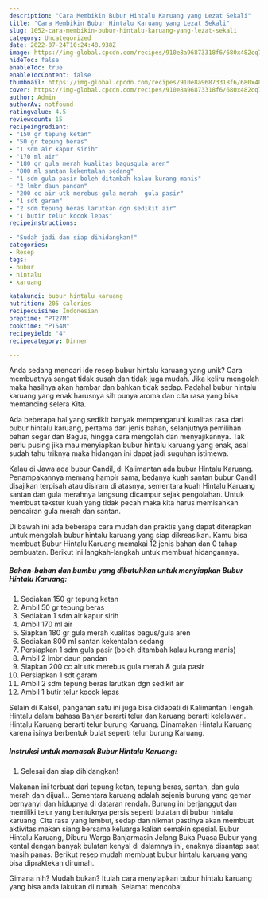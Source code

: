 ```yaml
---
description: "Cara Membikin Bubur Hintalu Karuang yang Lezat Sekali"
title: "Cara Membikin Bubur Hintalu Karuang yang Lezat Sekali"
slug: 1052-cara-membikin-bubur-hintalu-karuang-yang-lezat-sekali
category: Uncategorized
date: 2022-07-24T10:24:48.938Z
image: https://img-global.cpcdn.com/recipes/910e8a96873318f6/680x482cq70/bubur-hintalu-karuang-foto-resep-utama.jpg
hideToc: false
enableToc: true
enableTocContent: false
thumbnail: https://img-global.cpcdn.com/recipes/910e8a96873318f6/680x482cq70/bubur-hintalu-karuang-foto-resep-utama.jpg
cover: https://img-global.cpcdn.com/recipes/910e8a96873318f6/680x482cq70/bubur-hintalu-karuang-foto-resep-utama.jpg
author: Admin
authorAv: notfound
ratingvalue: 4.5
reviewcount: 15
recipeingredient:
- "150 gr tepung ketan"
- "50 gr tepung beras"
- "1 sdm air kapur sirih"
- "170 ml air"
- "180 gr gula merah kualitas bagusgula aren"
- "800 ml santan kekentalan sedang"
- "1 sdm gula pasir boleh ditambah kalau kurang manis"
- "2 lmbr daun pandan"
- "200 cc air utk merebus gula merah  gula pasir"
- "1 sdt garam"
- "2 sdm tepung beras larutkan dgn sedikit air"
- "1 butir telur kocok lepas"
recipeinstructions:

- "Sudah jadi dan siap dihidangkan!"
categories:
- Resep
tags:
- bubur
- hintalu
- karuang

katakunci: bubur hintalu karuang 
nutrition: 205 calories
recipecuisine: Indonesian
preptime: "PT27M"
cooktime: "PT54M"
recipeyield: "4"
recipecategory: Dinner

---
```





Anda sedang mencari ide resep bubur hintalu karuang yang unik? Cara membuatnya sangat tidak susah dan tidak juga mudah. Jika keliru mengolah maka hasilnya akan hambar dan bahkan tidak sedap. Padahal bubur hintalu karuang yang enak harusnya sih punya aroma dan cita rasa yang bisa memancing selera Kita.





Ada beberapa hal yang sedikit banyak mempengaruhi kualitas rasa dari bubur hintalu karuang, pertama dari jenis bahan, selanjutnya pemilihan bahan segar dan Bagus, hingga cara mengolah dan menyajikannya. Tak perlu pusing jika mau menyiapkan bubur hintalu karuang yang enak,      asal sudah tahu triknya maka hidangan ini dapat jadi suguhan istimewa.














Kalau di Jawa ada bubur Candil, di Kalimantan ada bubur Hintalu Karuang. Penampakannya memang hampir sama, bedanya kuah santan bubur Candil disajikan terpisah atau disiram di atasnya, sementara kuah Hintalu Karuang santan dan gula merahnya langsung dicampur sejak pengolahan. Untuk membuat tekstur kuah yang tidak pecah maka kita harus memisahkan pencairan gula merah dan santan.






Di bawah ini ada beberapa cara mudah dan praktis yang dapat diterapkan untuk mengolah bubur hintalu karuang yang siap dikreasikan. Kamu bisa membuat Bubur Hintalu Karuang memakai 12 jenis bahan dan 0 tahap pembuatan. Berikut ini langkah-langkah untuk membuat hidangannya.

<!--inarticleads1-->

##### Bahan-bahan dan bumbu yang dibutuhkan untuk menyiapkan Bubur Hintalu Karuang:

1. Sediakan 150 gr tepung ketan
1. Ambil 50 gr tepung beras
1. Sediakan 1 sdm air kapur sirih
1. Ambil 170 ml air
1. Siapkan 180 gr gula merah kualitas bagus/gula aren
1. Sediakan 800 ml santan kekentalan sedang
1. Persiapkan 1 sdm gula pasir (boleh ditambah kalau kurang manis)
1. Ambil 2 lmbr daun pandan
1. Siapkan 200 cc air utk merebus gula merah &amp; gula pasir
1. Persiapkan 1 sdt garam
1. Ambil 2 sdm tepung beras larutkan dgn sedikit air
1. Ambil 1 butir telur kocok lepas


Selain di Kalsel, panganan satu ini juga bisa didapati di Kalimantan Tengah. Hintalu dalam bahasa Banjar berarti telur dan karuang berarti kelelawar.. Hintalu Karuang berarti telur burung Karuang. Dinamakan Hintalu Karuang karena isinya berbentuk bulat seperti telur burung Karuang. 

<!--inarticleads2-->

##### Instruksi untuk memasak Bubur Hintalu Karuang:


1. Selesai dan siap dihidangkan!

Makanan ini terbuat dari tepung ketan, tepung beras, santan, dan gula merah dan dijual… Sementara karuang adalah sejenis burung yang gemar bernyanyi dan hidupnya di dataran rendah. Burung ini berjanggut dan memiliki telur yang bentuknya persis seperti bulatan di bubur hintalu karuang. Cita rasa yang lembut, sedap dan nikmat pastinya akan membuat aktivitas makan siang bersama keluarga kalian semakin spesial. Bubur Hintalu Karuang, Diburu Warga Banjarmasin Jelang Buka Puasa Bubur yang kental dengan banyak bulatan kenyal di dalamnya ini, enaknya disantap saat masih panas. Berikut resep mudah membuat bubur hintalu karuang yang bisa dipraktekan dirumah. 

Gimana nih? Mudah bukan? Itulah cara menyiapkan bubur hintalu karuang yang bisa anda lakukan di rumah. Selamat mencoba!
